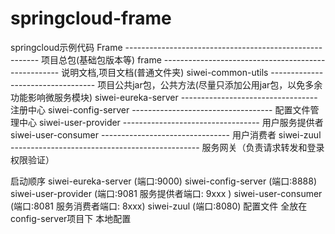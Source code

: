 # springcloud-frame
springcloud示例代码
Frame  -------------------------------------------------------- 项目总包(基础包版本等)
	frame ---------------------------------------------------- 说明文档,项目文档(普通文件夹)
siwei-common-utils ---------------------------------- 项目公共jar包，公共方法(尽量只添加公用jar包，以免多余功能影响微服务模块)
	siwei-eureka-server ---------------------------------- 注册中心
	siwei-config-server ----------------------------------- 配置文件管理中心
	siwei-user-provider ---------------------------------- 用户服务提供者
	siwei-user-consumer -------------------------------- 用户消费者
	siwei-zuul ----------------------------------------------- 服务网关（负责请求转发和登录权限验证）


启动顺序  siwei-eureka-server (端口:9000)
		  siwei-config-server (端口:8888)
		  siwei-user-provider (端口:9081  服务提供者端口: 9xxx )
		  siwei-user-consumer (端口:8081 服务消费者端口: 8xxx)
		  siwei-zuul (端口:8080)
配置文件 全放在 config-server项目下 本地配置
